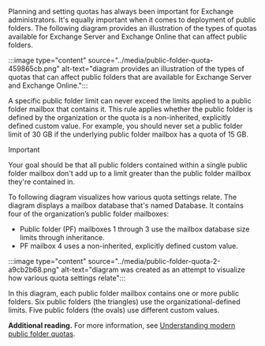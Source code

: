 Planning and setting quotas has always been important for Exchange administrators. It's equally important when it comes to deployment of public folders. The following diagram provides an illustration of the types of quotas available for Exchange Server and Exchange Online that can affect public folders.

:::image type="content" source="../media/public-folder-quota-459865cb.png" alt-text="diagram provides an illustration of the types of quotas that can affect public folders that are available for Exchange Server and Exchange Online.":::


A specific public folder limit can never exceed the limits applied to a public folder mailbox that contains it. This rule applies whether the public folder is defined by the organization or the quota is a non-inherited, explicitly defined custom value. For example, you should never set a public folder limit of 30 GB if the underlying public folder mailbox has a quota of 15 GB.

> [!IMPORTANT]
> Your goal should be that all public folders contained within a single public folder mailbox don't add up to a limit greater than the public folder mailbox they're contained in.

To following diagram visualizes how various quota settings relate. The diagram displays a mailbox database that's named Database. It contains four of the organization’s public folder mailboxes:

 -  Public folder (PF) mailboxes 1 through 3 use the mailbox database size limits through inheritance.
 -  PF mailbox 4 uses a non-inherited, explicitly defined custom value.

:::image type="content" source="../media/public-folder-quota-2-a9cb2b68.png" alt-text="diagram was created as an attempt to visualize how various quota settings relate":::


In this diagram, each public folder mailbox contains one or more public folders. Six public folders (the triangles) use the organizational-defined limits. Five public folders (the ovals) use different custom values.<br>

**Additional reading.** For more information, see [Understanding modern public folder quotas](https://techcommunity.microsoft.com/t5/exchange-team-blog/understanding-modern-public-folder-quotas/ba-p/607463?azure-portal=true).
